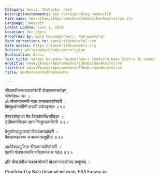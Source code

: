 ```yaml
---
Category: devii, ShoDasha, devI
Description/comments: See corresponding nAmAvaliH
File name: vAsavIkanyakAparameshvarIShoDashanAmastotram.itx
Language: Sanskrit
Latest update: June 1, 2019
Location: doc_devii
Proofread by: Bala Umamaheshwari, PSA Easwaran
Send corrections to: sanskrit@cheerful.com
Site access: https://sanskritdocuments.org
Subject: philosophy/hinduism/religion
Sublocation: devii
Text title: Vasavi Kanyaka Parameshvari Shodasha Nama Stotra 16 names
engtitle: vAsavIkanyakAparameshvarIShoDashanAmastotram
itxtitle: vAsavIkanyakAparameshvarIShoDashanAmastotram
title: वासवीकन्यकापरमेश्वरीषोडशनामस्तोत्रम्

---
```

  
 श्रीवासवीकन्यकापरमेश्वरी षोडशनामस्तोत्रम्   
श्रीगणेशाय नमः ।  
ॐ सौभाग्यजननी माता कन्यकापरमेश्वरी ।  
विष्णुवर्धनमर्दिनी वासवी सर्वमङ्गला ॥ १॥  
  
वैश्यवंशोद्भवा चैव वैश्यवंशाब्धिचन्द्रिका ।  
तृतीयवर्णनिलया ज्ञानाग्निकुण्डवासिनी ॥ २॥  
  
पेनुकोण्डापुरावासा विरूपाक्षसहोदरी ।  
वैवाहमण्डपस्था च बालनगरसुप्रीता ॥ ३॥  
  
आर्यवैश्यप्रपूजिता श्रीमत्कन्याशिरोमणी ।  
एतानि षोडशनामानि भक्तिवर्धक यः पठेत् ॥ ४॥  
  
इति श्रीवासवीकन्यकापरमेश्वरी षोडशनामस्तोत्रम् सम्पूर्णाम् ।  
  
Proofread by Bala Umamaheshwari, PSA Easwaran  
  
